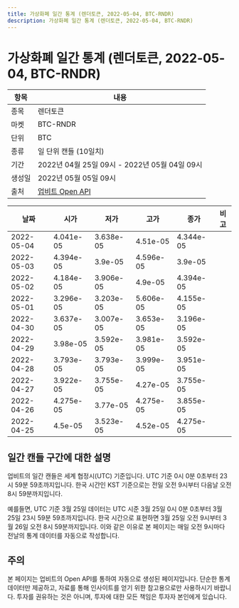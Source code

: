 ```yaml
---
title: 가상화폐 일간 통계 (렌더토큰, 2022-05-04, BTC-RNDR)
description: 가상화폐 일간 통계 (렌더토큰, 2022-05-04, BTC-RNDR)
---
```



가상화폐 일간 통계 (렌더토큰, 2022-05-04, BTC-RNDR)
===

|항목|내용|
|--|--|
|종목|렌더토큰|
|마켓|BTC-RNDR|
|단위|BTC|
|종류|일 단위 캔들 (10일치)|
|기간|2022년 04월 25일 09시 - 2022년 05월 04일 09시|
|생성일|2022년 05월 05일 09시|
|출처|[업비트 Open API](https://docs.upbit.com)|


|날짜|시가|저가|고가|종가|비고|
|--|--|--|--|--|--|
|2022-05-04|4.041e-05|3.638e-05|4.51e-05|4.344e-05|    |
|2022-05-03|4.394e-05|3.9e-05|4.596e-05|3.9e-05|    |
|2022-05-02|4.184e-05|3.906e-05|4.9e-05|4.394e-05|    |
|2022-05-01|3.296e-05|3.203e-05|5.606e-05|4.155e-05|    |
|2022-04-30|3.637e-05|3.007e-05|3.653e-05|3.196e-05|    |
|2022-04-29|3.98e-05|3.592e-05|3.981e-05|3.592e-05|    |
|2022-04-28|3.793e-05|3.793e-05|3.999e-05|3.951e-05|    |
|2022-04-27|3.922e-05|3.755e-05|4.27e-05|3.755e-05|    |
|2022-04-26|4.275e-05|3.77e-05|4.275e-05|3.855e-05|    |
|2022-04-25|4.5e-05|3.523e-05|4.52e-05|4.275e-05|    |


일간 캔들 구간에 대한 설명
---


업비트의 일간 캔들은 세계 협정시(UTC) 기준입니다. 
UTC 기준 0시 0분 0초부터 23시 59분 59초까지입니다. 
한국 시간인 KST 기준으로는 전일 오전 9시부터 다음날 오전 8시 59분까지입니다. 


예를들면, UTC 기준 3월 25일 데이터는 UTC 시준 3월 25일 0시 0분 0초부터 3월 25일 23시 59분 59초까지입니다. 
한국 시간으로 표현하면 3월 25일 오전 9시부터 3월 26일 오전 8시 59분까지입니다. 
이와 같은 이유로 본 페이지는 매일 오전 9시마다 전날의 통계 데이터를 자동으로 작성합니다. 


주의
---


본 페이지는 업비트의 Open API를 통하여 자동으로 생성된 페이지입니다. 
단순한 통계 데이터만 제공하고, 자료를 통해 인사이트를 얻기 위한 참고용으로만 사용하시기 바랍니다. 
투자를 권유하는 것은 아니며, 투자에 대한 모든 책임은 투자자 본인에게 있습니다. 
